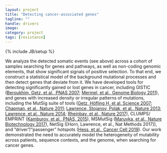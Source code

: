 ```yaml
---
layout: project
title: "Detecting cancer-associated genes"
tagline: ""
handle: drivers
image: 
category: project
tags: [resistance]
---
```

{% include JB/setup %}

We analyze the detected somatic events (see above) across a cohort of samples searching for genes and pathways, as well as non-coding genomic elements, that show significant signals of positive selection. To that end, we construct a statistical model of the background mutational processes and then detect genes that deviate from it. We have developed tools for detecting significantly gained or lost genes in cancer, including GISTIC ([Beroukhim, Getz, et al., PNAS 2007]; [Mermel, et al., Genome Biology 2011]), and genes with increased density or irregular patterns of mutations, including the MutSig suite of tools ([Getz, Höfling H, et al. Science 2007]; [Chapman, et al., Nature 2011]; [Lawrence, Stojanov, Polak, et al., Nature 2013]; [Lawrence, et al., Nature 2014]; [Rheinbay, et al., Nature 2017]), CLUMPS/ EMPRINT ([Kamburov, et al., PNAS, 2015]), MSMutSig ([Maruvka, et al., Nature Biotechnology 2017]), NetSig ([Horn, Lawrence, et al., Nat Methods 2017]), and “driver”/“passenger” hotspots ([Hess, et al., Cancer Cell 2019]). Our work demonstrated the need to accurately model the heterogeneity of mutability across patients, sequence contexts, and the genome, when searching for cancer genes.


[Beroukhim, Getz, et al., PNAS 2007]: /papers/paper/gistic-glioma
[Mermel, et al., Genome Biology 2011]: /papers/paper/gistic2_0
[Getz, Höfling H, et al. Science 2007]: /papers/paper/comment-on-Sjoblom
[Chapman, et al., Nature 2011]: /papers/paper/mutsig1_0
[Lawrence, Stojanov, Polak, et al., Nature 2013]: /papers/paper/mutsigcv
[Lawrence, et al., Nature 2014]: /papers/paper/mutsig2cv
[Rheinbay, et al., Nature 2017]: /papers/paper/non-coding-mutations-breast-cancer
[Kamburov, et al., PNAS, 2015]: /papers/paper/clumps
[Maruvka, et al., Nature Biotechnology 2017]: /papers/paper/msi-indels
[Horn, Lawrence, et al., Nature Methods 2017]: /papers/paper/netsig
[Hess, et al., Cancer Cell 2019]: /papers/paper/passenger-hotspot-mutations